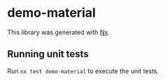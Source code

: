# demo-material

This library was generated with [Nx](https://nx.dev).

## Running unit tests

Run `nx test demo-material` to execute the unit tests.
